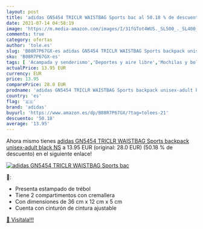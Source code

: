 ```yaml
---
layout: post
title: 'adidas GN5454 TRICLR WAISTBAG Sports bac al 50.18 % de descuento'
date: 2021-07-14 04:58:19
image: 'https://m.media-amazon.com/images/I/31fGTot4WUS._SL500_._SL400_.jpg'
comments: true
category: ofertas
author: 'tole.es'
slug: 'B08R7P67GX-es adidas GN5454 TRICLR WAISTBAG Sports backpack unisex-adult...'
sku: 'B08R7P67GX-es'
tags: [ 'Acampada y senderismo','Deportes y aire libre','Mochilas y bolsas','Riñoneras de marcha','Ropa y equipamiento para ocio al aire libre','adidas','backpack', ]
actualPrice: 13.95 EUR
currency: EUR
price: 13.95
comparePrice: 28.0 EUR
prodname: 'adidas GN5454 TRICLR WAISTBAG Sports backpack unisex-adult black NS'
country: 'es'
flag: '🇪🇸'
brand: 'adidas'
buyurl: 'https://www.amazon.es/dp/B08R7P67GX/?tag=tolees-21'
descuento: '50.18'
average: '13.95'
---
```


Ahora mismo tienes [adidas GN5454 TRICLR WAISTBAG Sports backpack unisex-adult black NS](https://www.amazon.es/dp/B08R7P67GX/?tag=tolees-21) a 13.95 EUR (original: 28.0 EUR) (50.18 %  de descuento) en el siguiente enlace!

[![adidas GN5454 TRICLR WAISTBAG Sports bac](https://m.media-amazon.com/images/I/31fGTot4WUS._SL500_._SL400_.jpg)](https://www.amazon.es/dp/B08R7P67GX/?tag=tolees-21)

🔎:

- Presenta estampado de trébol
- Tiene 2 compartimentos con cremallera
- Con dimensiones de 36 cm x 12 cm x 5 cm
- Cuenta con cinturón de cintura ajustable

[🛒 Visítala!!!](https://www.amazon.es/dp/B08R7P67GX/?tag=tolees-21)

